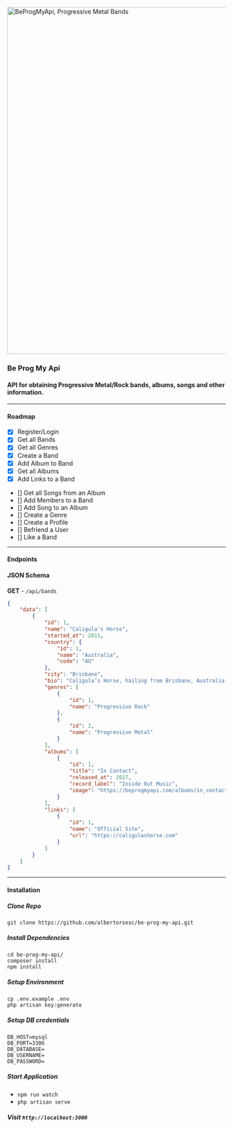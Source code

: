 <a href="https://ibb.co/LpxZfvk"><img src="https://i.ibb.co/XJ7CTV2/beprogmyapi.png" width="800" alt="BeProgMyApi, Progressive Metal Bands" border="0"></a>

### Be Prog My Api

#### API for obtaining Progressive Metal/Rock bands, albums, songs and other information.

<hr>

#### Roadmap

* [x] Register/Login
* [x] Get all Bands
* [x] Get all Genres
* [x] Create a Band
* [x] Add Album to Band
* [x] Get all Albums
* [x] Add Links to a Band
* [] Get all Songs from an Album
* [] Add Members to a Band
* [] Add Song to an Album
* [] Create a Genre
* [] Create a Profile
* [] Befriend a User
* [] Like a Band

<hr>

#### Endpoints

[//]: # (| Resource       | HTTP     | Endpoint     | Description |)

[//]: # (| :------------- | :----------:  | -----------: | -----------: |)

[//]: # (|  Bands         | GET           | /api/bands    | Get all Bands |)

#### JSON Schema

**GET** - `/api/bands`

```json
{
    "data": [
        {
            "id": 1,
            "name": "Caligula's Horse",
            "started_at": 2011,
            "country": {
                "id": 1,
                "name": "Australia",
                "code": "AU"
            },
            "city": "Brisbane",
            "bio": "Caligula’s Horse, hailing from Brisbane, Australia, are a leading light in contemporary progressive metal. Their colourful and emotional music...",
            "genres": [
                {
                    "id": 1,
                    "name": "Progressive Rock"
                },
                {
                    "id": 2,
                    "name": "Progressive Metal"
                }
            ],
            "albums": [
                {
                    "id": 1,
                    "title": "In Contact",
                    "released_at": 2017,
                    "record_label": "Inside Out Music",
                    "image": "https://beprogmyapi.com/albums/in_contact.jpg"
                }
            ],
            "links": [
                {
                    "id": 1,
                    "name": "Official Site",
                    "url": "https://caligulashorse.com"
                }
            ]
        }
    ]
}
```
<hr>

#### Installation

##### **Clone Repo**
`git clone https://github.com/albertorsesc/be-prog-my-api.git`

##### **Install Dependencies**
```
cd be-prog-my-api/
composer install
npm install
```

##### **Setup Environment**
```
cp .env.example .env
php artisan key:generate
```

##### **Setup DB credentials**
```
DB_HOST=mysql
DB_PORT=3306
DB_DATABASE=
DB_USERNAME=
DB_PASSWORD=
```

##### **Start Application**
- `npm run watch`
- `php artisan serve`

##### **Visit** `http://localhost:3000`
